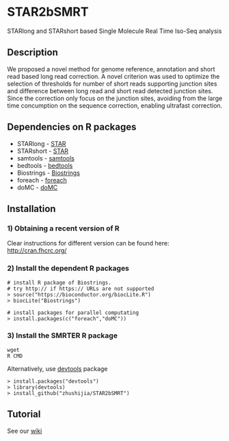 # STAR2bSMRT
STARlong and STARshort based Single Molecule Real Time Iso-Seq analysis

## Description
We proposed a novel method for genome reference, annotation and short read based long read correction. A novel criterion was used to optimize the selection of thresholds for number of short reads supporting junction sites and difference between long read and short read detected junction sites. Since the correction only focus on the junction sites, avoiding from the large time concumption on the sequence correction, enabling ultrafast correction. 

## Dependencies on R packages
-  STARlong - [STAR]()
-  STARshort - [STAR](https://github.com/alexdobin/STAR)
-  samtools - [samtools](http://samtools.sourceforge.net/)
-  bedtools - [bedtools](http://bedtools.readthedocs.io/en/latest/)
-  Biostrings - [Biostrings](https://bioconductor.org/packages/release/bioc/html/Biostrings.html)
-  foreach - [foreach](https://cran.r-project.org/web/packages/foreach/)
-  doMC - [doMC](https://cran.r-project.org/web/packages/doMC/)


## Installation
### 1) Obtaining a recent version of R
Clear instructions for different version can be found here:
http://cran.fhcrc.org/

### 2) Install the dependent R packages
```
# install R package of Biostrings. 
# try http:// if https:// URLs are not supported
> source("https://bioconductor.org/biocLite.R")
> biocLite("Biostrings")

# install packages for parallel computating
> install.packages(c("foreach","doMC"))

```

### 3) Install the SMRTER R package
```
wget 
R CMD 
```
Alternatively, use [devtools](https://github.com/hadley/devtools) package
```
> install.packages("devtools")
> library(devtools)
> install_github("zhushijia/STAR2bSMRT")
```

## Tutorial
   See our [wiki](https://github.com/zhushijia/STAR2bSMRT/wiki)
   
  
